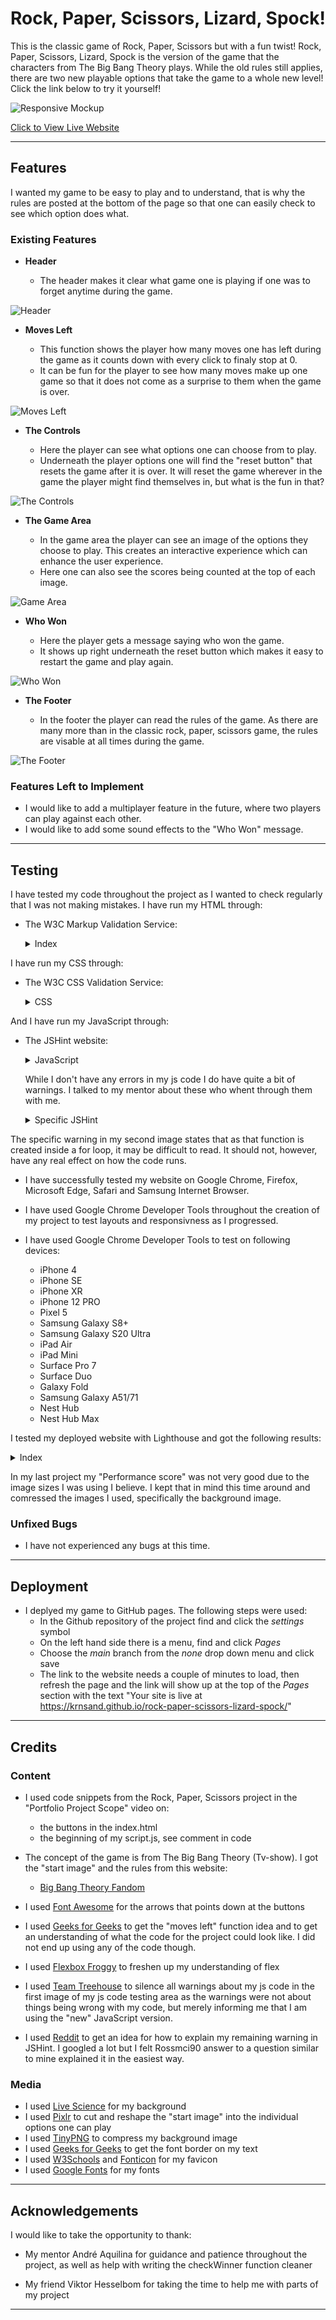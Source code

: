 # Rock, Paper, Scissors, Lizard, Spock!

This is the classic game of Rock, Paper, Scissors but with a fun twist! Rock, Paper, Scissors, Lizard, Spock is the version of the game that the characters from The Big Bang Theory plays. While the old rules still applies, there are two new playable options that take the game to a whole new level! Click the link below to try it yourself!

![Responsive Mockup](https://github.com/Krnsand/rock-paper-scissors-lizard-spock/blob/main/assets/images/readme_images/am_i_responsive.png)

[Click to View Live Website](https://krnsand.github.io/rock-paper-scissors-lizard-spock/)

--- 

## Features 

I wanted my game to be easy to play and to understand, that is why the rules are posted at the bottom of the page so that one can easily check to see which option does what.

### Existing Features

- __Header__

  - The header makes it clear what game one is playing if one was to forget anytime during the game. 

![Header](https://github.com/Krnsand/rock-paper-scissors-lizard-spock/blob/main/assets/images/readme_images/heading.png)

- __Moves Left__

  - This function shows the player how many moves one has left during the game as it counts down with every click to finaly stop at 0.  
  - It can be fun for the player to see how many moves make up one game so that it does not come as a surprise to them when the game is over.

![Moves Left](https://github.com/Krnsand/rock-paper-scissors-lizard-spock/blob/main/assets/images/readme_images/moves_left.png)

- __The Controls__

  - Here the player can see what options one can choose from to play. 
  - Underneath the player options one will find the "reset button" that resets the game after it is over. It will reset the game wherever in the game the player might find themselves in, but what is the fun in that?

![The Controls](https://github.com/Krnsand/rock-paper-scissors-lizard-spock/blob/main/assets/images/readme_images/controls.png)

- __The Game Area__ 

  - In the game area the player can see an image of the options they choose to play. This creates an interactive experience which can enhance the user experience.
  - Here one can also see the scores being counted at the top of each image.

![Game Area](https://github.com/Krnsand/rock-paper-scissors-lizard-spock/blob/main/assets/images/readme_images/game_area.png)

- __Who Won__

  - Here the player gets a message saying who won the game. 
  - It shows up right underneath the reset button which makes it easy to restart the game and play again. 

![Who Won](https://github.com/Krnsand/rock-paper-scissors-lizard-spock/blob/main/assets/images/readme_images/who_won.png)

- __The Footer__

  - In the footer the player can read the rules of the game. As there are many more than in the classic rock, paper, scissors game, the rules are visable at all times during the game. 

![The Footer](https://github.com/Krnsand/rock-paper-scissors-lizard-spock/blob/main/assets/images/readme_images/rules.png)

### Features Left to Implement

- I would like to add a multiplayer feature in the future, where two players can play against each other.
- I would like to add some sound effects to the "Who Won" message.

---

## Testing 

I have tested my code throughout the project as I wanted to check regularly that I was not making mistakes. I have run my HTML through:

- The W3C Markup Validation Service: 

  <details><summary>Index</summary>
  <img src="https://github.com/Krnsand/rock-paper-scissors-lizard-spock/blob/main/assets/images/readme_images/index_check.png">
  </details>

I have run my CSS through: 

- The W3C CSS Validation Service:

  <details><summary>CSS</summary>
  <img src="https://github.com/Krnsand/rock-paper-scissors-lizard-spock/blob/main/assets/images/readme_images/css_check.png">
  </details>

And I have run my JavaScript through: 

- The JSHint website:

  <details><summary>JavaScript</summary>
  <img src="https://github.com/Krnsand/rock-paper-scissors-lizard-spock/blob/main/assets/images/readme_images/jshint.png">
  </details>

  While I don't have any errors in my js code I do have quite a bit of warnings. I talked to my mentor about these who whent through them with me.

  <details><summary>Specific JSHint</summary>
  <img src="https://github.com/Krnsand/rock-paper-scissors-lizard-spock/blob/main/assets/images/readme_images/specific_jshint.png">
  </details>

The specific warning in my second image states that as that function is created inside a for loop, it may be difficult to read. It should not, however, have any real effect on how the code runs.  

- I have successfully tested my website on Google Chrome, Firefox, Microsoft Edge, Safari and Samsung Internet Browser.
- I have used Google Chrome Developer Tools throughout the creation of my project to test layouts and responsivness as I progressed.
- I have used Google Chrome Developer Tools to test on following devices:

  - iPhone 4
  - iPhone SE
  - iPhone XR
  - iPhone 12 PRO
  - Pixel 5
  - Samsung Galaxy S8+
  - Samsung Galaxy S20 Ultra
  - iPad Air
  - iPad Mini
  - Surface Pro 7
  - Surface Duo
  - Galaxy Fold
  - Samsung Galaxy A51/71
  - Nest Hub
  - Nest Hub Max

I tested my deployed website with Lighthouse and got the following results:

<details><summary>Index</summary>
  <img src="https://github.com/Krnsand/rock-paper-scissors-lizard-spock/blob/main/assets/images/readme_images/lighthouse.png">
  </details>

In my last project my "Performance score" was not very good due to the image sizes I was using I believe. I kept that in mind this time around and comressed the images I used, specifically the background image.

### Unfixed Bugs

- I have not experienced any bugs at this time. 

---

## Deployment

- I deplyed my game to GitHub pages. The following steps were used: 
  - In the Github repository of the project find and click the <em>settings</em> symbol  
  - On the left hand side there is a menu, find and click <em>Pages</em>
  - Choose the <em>main</em> branch from the <em>none</em> drop down menu and click save
  - The link to the website needs a couple of minutes to load, then refresh the page and the link will show up at the top of the <em>Pages</em> section with the text "Your site is live at https://krnsand.github.io/rock-paper-scissors-lizard-spock/" 

---

## Credits 

### Content 

- I used code snippets from the Rock, Paper, Scissors project in the "Portfolio Project Scope" video on: 
   - the buttons in the index.html
   - the beginning of my script.js, see comment in code

- The concept of the game is from The Big Bang Theory (Tv-show). I got the "start image" and the rules from this website: 

    - [Big Bang Theory Fandom](https://bigbangtheory.fandom.com/wiki/Rock,_Paper,_Scissors,_Lizard,_Spock) 


- I used [Font Awesome](https://fontawesome.com/) for the arrows that points down at the buttons
- I used [Geeks for Geeks](https://www.geeksforgeeks.org/rock-paper-and-scissor-game-using-javascript/?tab=article) to get the "moves left" function idea and to get an understanding of what the code for the project could look like. I did not end up using any of the code though.
- I used [Flexbox Froggy](https://flexboxfroggy.com/) to freshen up my understanding of flex
- I used [Team Treehouse](https://teamtreehouse.com/community/why-does-jshint-give-me-these-warnings-about-es6) to silence all warnings about my js code in the first image of my js code testing area as the warnings were not about things being wrong with my code, but merely informing me that I am using the "new" JavaScript version.
- I used [Reddit](https://www.reddit.com/r/learnjavascript/comments/q5dno7/functions_declared_within_loops_referencing_an/) to get an idea for how to explain my remaining warning in JSHint. I googled a lot but I felt Rossmci90 answer to a question similar to mine explained it in the easiest way.
 
### Media

- I used [Live Science](https://www.livescience.com/37206-atom-definition.html) for my background
- I used [Pixlr](https://pixlr.com/se/e/#home) to cut and reshape the "start image" into the individual options one can play
- I used [TinyPNG](https://tinypng.com/) to compress my background image
- I used [Geeks for Geeks](https://www.geeksforgeeks.org/css-font-border/) to get the font border on my text
- I used [W3Schools](https://www.w3schools.com/html/html_favicon.asp) and [Fonticon](https://gauger.io/fonticon/) for my favicon
- I used [Google Fonts](https://fonts.google.com/) for my fonts

---

## Acknowledgements

I would like to take the opportunity to thank:

- My mentor André Aquilina for guidance and patience throughout the project, as well as help with writing the checkWinner function cleaner

- My friend Viktor Hesselbom for taking the time to help me with parts of my project


---